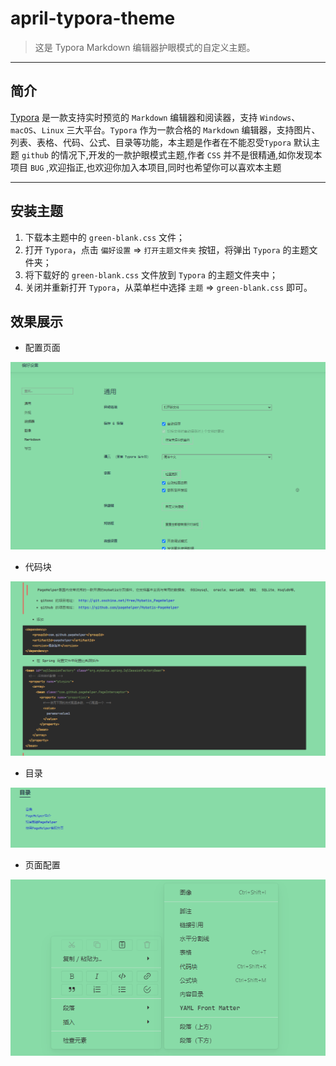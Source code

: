 ﻿# april-typora-theme

> 这是 Typora Markdown 编辑器护眼模式的自定义主题。

---

## 简介

[Typora](https://www.typora.io/) 是一款支持实时预览的 `Markdown` 编辑器和阅读器，支持 `Windows`、`macOS`、`Linux` 三大平台。`Typora` 作为一款合格的 `Markdown` 编辑器，支持图片、列表、表格、代码、公式、目录等功能，本主题是作者在不能忍受`Typora` 默认主题 `github` 的情况下,开发的一款护眼模式主题,作者 `CSS` 并不是很精通,如你发现本项目 `BUG` ,欢迎指正,也欢迎你加入本项目,同时也希望你可以喜欢本主题

---

## 安装主题

1. 下载本主题中的 `green-blank.css` 文件；
2. 打开 `Typora`，点击 `偏好设置` => `打开主题文件夹` 按钮，将弹出 `Typora` 的主题文件夹；
3. 将下载好的 `green-blank.css` 文件放到 `Typora` 的主题文件夹中；
4. 关闭并重新打开 `Typora`，从菜单栏中选择 `主题` => `green-blank.css`  即可。

## 效果展示

* 配置页面

![](img/1.png)

* 代码块

![](img/2.png)

* 目录

![](img/3.png)

* 页面配置

![](img/4.png)

